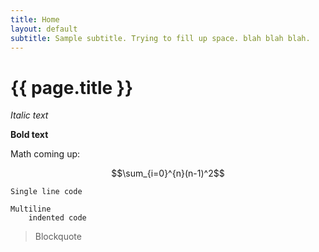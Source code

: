 ```yaml
---
title: Home
layout: default
subtitle: Sample subtitle. Trying to fill up space. blah blah blah. 
---
```


# {{ page.title }}

*Italic text*

**Bold text**

Math coming up:

$$\sum_{i=0}^{n}(n-1)^2$$

`Single line code`

```
Multiline 
    indented code
```
> Blockquote

